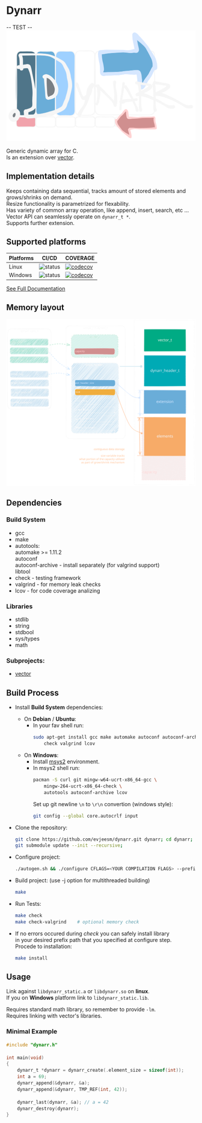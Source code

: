 # Dynarr

-- TEST -- 
![dynarr-logo](imgs/logo.svg)  

Generic dynamic array for C.  
Is an extension over [vector](https://github.com/evjeesm/vector).

## Implementation details

Keeps containing data sequential, tracks amount of stored elements
and grows/shrinks on demand.  
Resize functionality is parametrized for flexability.  
Has variety of common array operation, like append, insert, search, etc ...
Vector API can seamlessly operate on `dynarr_t *`.  
Supports further extension.

## Supported platforms

| Platforms | CI/CD | COVERAGE |
|---|---|---|
| Linux | ![status](https://img.shields.io/badge/Linux-passes-green) | [![codecov](https://codecov.io/github/evjeesm/dynarr/graph/badge.svg?flag=debian)](https://codecov.io/github/evjeesm/dynarr) |
| Windows | ![status](https://img.shields.io/badge/Windows-passes-green) | [![codecov](https://codecov.io/github/evjeesm/dynarr/graph/badge.svg?flag=windows)](https://codecov.io/github/evjeesm/dynarr) |

[See Full Documentation](https://evjeesm.github.io/dynarr)

## Memory layout

![dynarr-scheme](imgs/dynarr-scheme.svg)
## Dependencies

### Build System

- gcc
- make
- autotools:  
   automake >= 1.11.2  
   autoconf  
   autoconf-archive - install separately (for valgrind support)  
   libtool
- check - testing framework
- valgrind - for memory leak checks
- lcov - for code coverage analizing

### Libraries

- stdlib
- string
- stdbool
- sys/types
- math

### Subprojects:

- [vector](https://github.com/evjeesm/vector)

## Build Process

- Install **Build System** dependencies:

  - On **Debian** / **Ubuntu**:
    - In your fav shell run:
      ```sh
      sudo apt-get install gcc make automake autoconf autoconf-archive libtool \
          check valgrind lcov
      ```
  - On **Windows**:
    - Install [msys2](https://www.msys2.org/) environment.
    - In msys2 shell run:
      ```sh
      pacman -S curl git mingw-w64-ucrt-x86_64-gcc \
          mingw-264-ucrt-x86_64-check \
          autotools autoconf-archive lcov
      ```
      Set up git newline `\n` to `\r\n` convertion (windows style):
      ```sh
      git config --global core.autocrlf input
      ```

- Clone the repository:
  ```sh
  git clone https://github.com/evjeesm/dynarr.git dynarr; cd dynarr;
  git submodule update --init --recursive;
  ```
- Configure project:
  ```sh
  ./autogen.sh && ./configure CFLAGS=<YOUR COMPILATION FLAGS> --prefix=</path/to/install/folder/>
  ```
- Build project: (use -j<threads> option for multithreaded building)
  ```sh
  make
  ```
- Run Tests:
  ```sh
  make check
  make check-valgrind    # optional memory check
  ```
- If no errors occured during _check_ you can safely install library  
  in your desired prefix path that you specified at configure step.  
  Procede to installation:
  ```sh
  make install
  ```

## Usage

Link against `libdynarr_static.a` or `libdynarr.so` on **linux**.  
If you on **Windows** platform link to `libdynarr_static.lib`.

Requires standard math library, so remember to provide `-lm`.  
Requires linking with vector's libraries.

### Minimal Example

```c
#include "dynarr.h"

int main(void)
{
    dynarr_t *dynarr = dynarr_create(.element_size = sizeof(int));
    int a = 69;
    dynarr_append(&dynarr, &a);
    dynarr_append(&dynarr, TMP_REF(int, 42));

    dynarr_last(dynarr, &a); // a = 42
    dynarr_destroy(dynarr);
}
```
